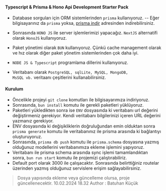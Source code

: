 #### Typescript & Prisma & Hono Api Development Starter Pack

- Database sorguları için ORM sistemlerinden <code>prisma</code> kullanıyoruz.
  -- Eğer bilgisayarınız da <code>prisma</code> yoksa, <a href="https://prisma.sh"><u>prisma indir</u></a> adresinden indirebilirsiniz.

- Sonrasında <code>HONO JS</code> ile server işlemlerimizi yapacağız. <code>NextJS</code> alternatifi olarak <code>HonoJS</code> kullanıyoruz.
- Paket yönetimi olarak <code>BUN</code> kullanıyoruz. Çünkü cache management olarak ve hız olarak diğer paket yönetim sistemlerinden çok daha iyi.
- <code>NODE JS & Typescript</code> programlama dillerini kullanıyoruz.
- Veritabanı olarak <code>PostgreSQL, sqlLite, MySQL, MongoDB, MsSQL vb.</code> veritaanı çeşitlerini kullanabilirsiniz.

#### Kurulum

- Öncelikle projeyi <code>git clone</code> komutları ile bilgisayarımıza indiriyoruz.
- Sonrasında, <code>bun install</code> komutu ile gerekli paketleri yüklüyoruz.
- Paketleri yükledikten sonra ise <code>ENV</code> dosyasında ki veritabanı url değerini değiştirmeniz gerekiyor. Kendi veritabanı bilgilerinizi içeren URL değerini yazmanız gerekiyor.
- ENV dosyasında ki değişikliklerin doğruluğundan emin olduktan sonra <code>prisma generate</code> komutu ile veritabanınız ile prisma arasında ki bağlantıyı oluşturuyoruz.
- Sonrasında, <code>prisma db push</code> komutu ile <code>prisma.schema</code> dosyasına yazmış olduğunuz modellerini veritabanımıza ekleme işlemini yapıyoruz.
- Veritabanı ile prisma schema arasında sync işlemi tamamlandıktan sonra, <code>bun run start</code> komutu ile projemizi çalıştırabiliriz.
- Default port olarak 3000 ile çalışacaktır. Sonrasında belirttiğiniz routelar üzerinden yazmış olduğunuz servislere erişim sağlayabilirsiniz.


> Dosya yapısında ekleme veya güncelleme olursa, proje güncellenecektir.
> 10.02.2024 18.32
> Author : Batuhan Küçük